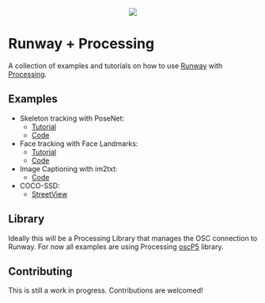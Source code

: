 <p align="center">
  <img src="https://runway.nyc3.digitaloceanspaces.com/assets/github/cover_runway_processing_github.jpg">
</p>

# Runway + Processing

A collection of examples and tutorials on how to use [Runway](https://runwayapp.ai/) with [Processing](https://processing.org/).

## Examples

- Skeleton tracking with PoseNet:
  - [Tutorial](https://docs.runwayapp.ai/#/tutorial_posenet)
  - [Code](/posenet)
- Face tracking with Face Landmarks:
  - [Tutorial](/face_landmarks/README.md)
  - [Code](/face_landmarks)
- Image Captioning with im2txt:
  - [Code](/im2txt)
- COCO-SSD:
  - [StreetView](COCO-SSD/StreetView)

## Library

Ideally this will be a Processing Library that manages the OSC connection to Runway. For now all examples are using Processing [oscP5](http://www.sojamo.de/libraries/oscP5/) library.

## Contributing

This is still a work in progress. Contributions are welcomed!
